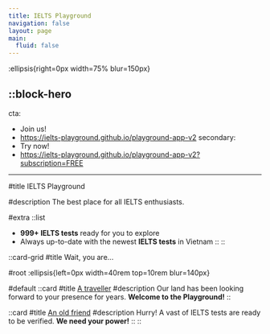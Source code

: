 ```yaml
---
title: IELTS Playground
navigation: false
layout: page
main:
  fluid: false
---
```


:ellipsis{right=0px width=75% blur=150px}

::block-hero
---
cta:
  - Join us!
  - https://ielts-playground.github.io/playground-app-v2
secondary:
  - Try now!
  - https://ielts-playground.github.io/playground-app-v2?subscription=FREE
---

#title
IELTS Playground

#description
The best place for all IELTS enthusiasts.

#extra
  ::list
  - **999+ IELTS tests** ready for you to explore
  - Always up-to-date with the newest **IELTS tests** in Vietnam
  ::
::

::card-grid
#title
Wait, you are...

#root
:ellipsis{left=0px width=40rem top=10rem blur=140px}

#default
  ::card
  #title
  [A traveller](https://ielts-playground.github.io/playground-app-v2)
  #description
  Our land has been looking forward to your presence for years. **Welcome to the Playground!**
  ::

  ::card
  #title
  [An old friend](https://ielts-playground.github.io/documentizer)
  #description
  Hurry! A vast of IELTS tests are ready to be verified. **We need your power!**
  ::
::
